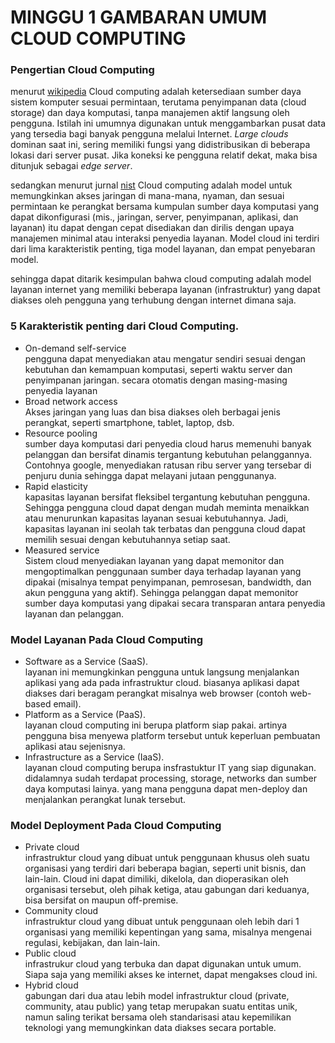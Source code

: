 # MINGGU 1 GAMBARAN UMUM CLOUD COMPUTING  

### Pengertian Cloud Computing  
menurut [wikipedia](https://en.wikipedia.org/wiki/Cloud_computing) 
Cloud computing adalah ketersediaan sumber daya sistem komputer sesuai permintaan, terutama penyimpanan data (cloud storage) dan daya komputasi, tanpa manajemen aktif langsung oleh pengguna. Istilah ini umumnya digunakan untuk menggambarkan pusat data yang tersedia bagi banyak pengguna melalui Internet. *Large clouds* dominan saat ini, sering memiliki fungsi yang didistribusikan di beberapa lokasi dari server pusat. Jika koneksi ke pengguna relatif dekat, maka bisa ditunjuk sebagai *edge server*.  

sedangkan menurut jurnal [nist](https://nvlpubs.nist.gov/nistpubs/Legacy/SP/nistspecialpublication800-145.pdf) 
Cloud computing adalah model untuk memungkinkan akses jaringan di mana-mana, nyaman, dan sesuai permintaan ke perangkat bersama
kumpulan sumber daya komputasi yang dapat dikonfigurasi (mis., jaringan, server, penyimpanan, aplikasi, dan layanan) itu
dapat dengan cepat disediakan dan dirilis dengan upaya manajemen minimal atau interaksi penyedia layanan.
Model cloud ini terdiri dari lima karakteristik penting, tiga model layanan, dan empat penyebaran
model.  

sehingga dapat ditarik kesimpulan bahwa cloud computing adalah model layanan internet yang memiliki beberapa layanan (infrastruktur) yang dapat diakses oleh pengguna yang terhubung dengan internet dimana saja.  

### 5 Karakteristik penting dari Cloud Computing. 
* On-demand self-service  
pengguna dapat menyediakan atau mengatur sendiri sesuai dengan kebutuhan dan kemampuan komputasi, seperti
waktu server dan penyimpanan jaringan. secara otomatis dengan masing-masing penyedia layanan
* Broad network access  
Akses jaringan yang luas dan bisa diakses oleh berbagai jenis perangkat, seperti smartphone, tablet, laptop, dsb.
* Resource pooling  
sumber daya komputasi dari penyedia cloud harus memenuhi banyak pelanggan dan bersifat dinamis tergantung kebutuhan pelanggannya. Contohnya google, menyediakan ratusan ribu server yang tersebar di penjuru dunia sehingga dapat melayani jutaan penggunanya.
* Rapid elasticity  
kapasitas layanan bersifat fleksibel tergantung kebutuhan pengguna. Sehingga pengguna cloud dapat dengan mudah meminta menaikkan atau menurunkan kapasitas layanan sesuai kebutuhannya. Jadi, kapasitas layanan ini seolah tak terbatas dan pengguna cloud dapat memilih sesuai dengan kebutuhannya setiap saat.  
* Measured service  
Sistem cloud menyediakan layanan yang dapat memonitor dan mengoptimalkan penggunaan sumber daya terhadap layanan yang dipakai (misalnya tempat penyimpanan, pemrosesan, bandwidth, dan akun pengguna yang aktif). Sehingga pelanggan dapat memonitor sumber daya komputasi yang dipakai secara transparan antara penyedia layanan dan pelanggan.  

### Model Layanan Pada Cloud Computing  
* Software as a Service (SaaS).  
layanan ini memungkinkan pengguna untuk langsung menjalankan aplikasi yang ada pada infrastruktur cloud. biasanya aplikasi dapat diakses dari beragam perangkat misalnya web browser (contoh web-based email).
* Platform as a Service (PaaS).  
layanan cloud computing ini berupa platform siap pakai. artinya pengguna bisa menyewa platform tersebut untuk keperluan pembuatan aplikasi atau sejenisnya.
* Infrastructure as a Service (IaaS).  
layanan cloud computing berupa insfrastuktur IT yang siap digunakan. didalamnya sudah terdapat processing, storage, networks dan sumber daya komputasi lainya. yang mana pengguna dapat men-deploy dan menjalankan perangkat lunak tersebut.

### Model Deployment Pada Cloud Computing 
* Private cloud  
infrastruktur cloud yang dibuat untuk penggunaan khusus oleh suatu organisasi yang terdiri dari beberapa bagian, seperti unit bisnis, dan lain-lain. Cloud ini dapat dimiliki, dikelola, dan dioperasikan oleh organisasi tersebut, oleh pihak ketiga, atau gabungan dari keduanya, bisa bersifat on maupun off-premise.
* Community cloud  
infrastruktur cloud yang dibuat untuk penggunaan oleh lebih dari 1 organisasi yang memiliki kepentingan yang sama, misalnya mengenai regulasi, kebijakan, dan lain-lain.
* Public cloud  
infrastrukur cloud yang terbuka dan dapat digunakan untuk umum. Siapa saja yang memiliki akses ke internet, dapat mengakses cloud ini.
* Hybrid cloud  
gabungan dari dua atau lebih model infrastruktur cloud (private, community, atau public) yang tetap merupakan suatu entitas unik, namun saling terikat bersama oleh standarisasi atau kepemilikan teknologi yang memungkinkan data diakses secara portable.